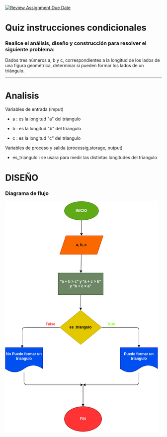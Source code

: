[![Review Assignment Due Date](https://classroom.github.com/assets/deadline-readme-button-24ddc0f5d75046c5622901739e7c5dd533143b0c8e959d652212380cedb1ea36.svg)](https://classroom.github.com/a/d7s6gxoe)
# Quiz instrucciones condicionales

### Realice el análisis, diseño y construcción para resolver el siguiente problema:

Dados tres números a, b y c, correspondientes a la longitud de los lados de una figura geométrica, determinar si pueden formar los lados de un triángulo.

---

# Analisis

Variables de entrada (imput)

- a : es la longitud "a" del triangulo

- b : es la longitud "b" del triangulo

- c : es la longitud "c" del triangulo

Variables de proceso y salida (processig,storage, output)

- es_triangulo : se usara para medir las distintas longitudes del triangulo 


# DISEÑO

### Diagrama de flujo
![Diagrama de flujo](diagrama.png)